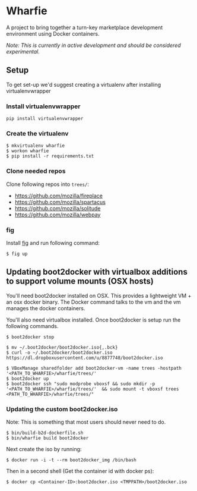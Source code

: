 # Wharfie

A project to bring together a turn-key marketplace development environment using Docker containers.

*Note: This is currently in active development and should be considered experimental.*

## Setup

To get set-up we'd suggest creating a virtualenv after installing virtualenvwrapper

### Install virtualenvwrapper

    pip install virtualenvwrapper

### Create the virtualenv

    $ mkvirtualenv wharfie
    $ workon wharfie
    $ pip install -r requirements.txt

### Clone needed repos

Clone following repos into `trees/`:

 * https://github.com/mozilla/fireplace
 * https://github.com/mozilla/spartacus
 * https://github.com/mozilla/solitude
 * https://github.com/mozilla/webpay

### fig

Install [fig](http://www.fig.sh/) and run following command:

    $ fig up

## Updating boot2docker with virtualbox additions to support volume mounts (OSX hosts)

You'll need boot2docker installed on OSX. This provides a lightweight VM + an osx docker binary.
The Docker command talks to the vm and the vm manages the docker containers.

You'll also need virtualbox installed. Once boot2docker is setup run the following commands.

    $ boot2docker stop

    $ mv ~/.boot2docker/boot2docker.iso{,.bck}
    $ curl -o ~/.boot2docker/boot2docker.iso https://dl.dropboxusercontent.com/u/8877748/boot2docker.iso

    $ VBoxManage sharedfolder add boot2docker-vm -name trees -hostpath '<PATH_TO_WHARFIE>/wharfie/trees/'
    $ boot2docker up
    $ boot2docker ssh "sudo modprobe vboxsf && sudo mkdir -p '<PATH_TO_WHARFIE>/wharfie/trees/'  && sudo mount -t vboxsf trees <PATH_TO_WHARFIE>/wharfie/trees/"

### Updating the custom boot2docker.iso

Note: This is something that most users should never need to do.

    $ bin/build-b2d-dockerfile.sh
    $ bin/wharfie build boot2docker

Next create the iso by running:

    $ docker run -i -t --rm boot2docker_img /bin/bash

Then in a second shell (Get the container id with docker ps):

    $ docker cp <Container-ID>:boot2docker.iso <TMPPATH>/boot2docker.iso

